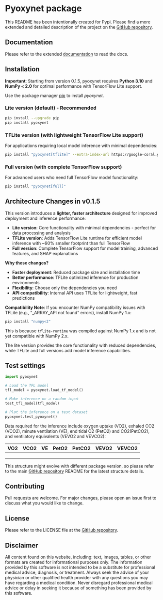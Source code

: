 # Pyoxynet package

This README has been intentionally created for Pypi. Please find a more extended and detailed description of the project on the [GitHub repository](https://github.com/andreazignoli/pyoxynet). 

## Documentation

Please refer to the extended [documentation](https://pyoxynet.readthedocs.io/en/latest/) to read the docs. 

## Installation

**Important**: Starting from version 0.1.5, pyoxynet requires **Python 3.10** and **NumPy < 2.0** for optimal performance with TensorFlow Lite support.

Use the package manager [pip](https://pip.pypa.io/en/stable/) to install *pyoxynet*.

### Lite version (default) - Recommended
```bash
pip install --upgrade pip
pip install pyoxynet
```

### TFLite version (with lightweight TensorFlow Lite support)
For applications requiring local model inference with minimal dependencies:
```bash
pip install "pyoxynet[tflite]" --extra-index-url https://google-coral.github.io/py-repo/
```

### Full version (with complete TensorFlow support)
For advanced users who need full TensorFlow model functionality:
```bash
pip install "pyoxynet[full]"
```

## Architecture Changes in v0.1.5

This version introduces a **lighter, faster architecture** designed for improved deployment and inference performance:

- **Lite version**: Core functionality with minimal dependencies - perfect for data processing and analysis
- **TFLite version**: Adds TensorFlow Lite runtime for efficient model inference with ~90% smaller footprint than full TensorFlow
- **Full version**: Complete TensorFlow support for model training, advanced features, and SHAP explanations

**Why these changes?**
- **Faster deployment**: Reduced package size and installation time
- **Better performance**: TFLite optimized inference for production environments  
- **Flexibility**: Choose only the dependencies you need
- **API compatibility**: Internal API uses TFLite for lightweight, fast predictions

**Compatibility Note**: 
If you encounter NumPy compatibility issues with TFLite (e.g., "_ARRAY_API not found" errors), install NumPy 1.x:
```bash
pip install "numpy<2"
```
This is because `tflite-runtime` was compiled against NumPy 1.x and is not yet compatible with NumPy 2.x.

The lite version provides the core functionality with reduced dependencies, while TFLite and full versions add model inference capabilities.

## Test settings

```python
import pyoxynet

# Load the TFL model
tfl_model = pyoxynet.load_tf_model()

# Make inference on a random input
test_tfl_model(tfl_model)

# Plot the inference on a test dataset
pyoxynet.test_pyoxynet()
```

Data required for the inference include oxygen uptake (VO2), exhaled CO2 (VCO2), minute ventilation (VE), end tidal O2 (PetO2) and CO2(PetCO2), and ventilatory equivalents (VEVO2 and VEVCO2):

| VO2 | VCO2 | VE | PetO2 | PetCO2 | VEVO2 | VEVCO2 |
|-----|------|----|-------|--------|-------|--------|
|     |      |    |       |        |       |        |
|     |      |    |       |        |       |        |
|     |      |    |       |        |       |        |

This structure might evolve with different package version, so please refer to the main [GitHub repository](https://github.com/andreazignoli/pyoxynet) README for the latest structure details. 

## Contributing

Pull requests are welcome. For major changes, please open an issue first to discuss what you would like to change.

## License

Please refer to the LICENSE file at the [GitHub repository](https://github.com/andreazignoli/pyoxynet). 

## Disclaimer

All content found on this website, including: text, images, tables, or other formats are created for informational purposes only. The information provided by this software is not intended to be a substitute for professional medical advice, diagnosis, or treatment. Always seek the advice of your physician or other qualified health provider with any questions you may have regarding a medical condition. Never disregard professional medical advice or delay in seeking it because of something has been provided by this software.